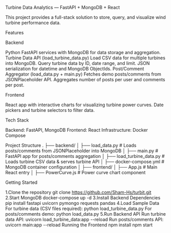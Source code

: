 Turbine Data Analytics — FastAPI + MongoDB + React

This project provides a full-stack solution to store, query, and visualize wind turbine performance data.


Features

Backend

Python FastAPI services with MongoDB for data storage and aggregation.
Turbine Data API (load_turbine_data.py)
Load CSV data for multiple turbines into MongoDB.
Query turbine data by ID, date range, and limit.
JSON serialization for datetime and MongoDB ObjectIds.
Post/Comment Aggregator (load_data.py + main.py)
Fetches demo posts/comments from JSONPlaceholder API.
Aggregates number of posts per user and comments per post.

Frontend

React app with interactive charts for visualizing turbine power curves.
Date pickers and turbine selectors to filter data.


Tech Stack

Backend: FastAPI, MongoDB
Frontend: React
Infrastructure: Docker Compose

Project Structure
.
├── backend/
│   ├── load_data.py           # Loads posts/comments from JSONPlaceholder into MongoDB
│   ├── main.py                # FastAPI app for posts/comments aggregation
│   ├── load_turbine_data.py   # Loads turbine CSV data & serves turbine API
│   ├── docker-compose.yml     # MongoDB container configuration
│
├── frontend/
│   ├── App.js                 # Main React entry
│   ├── PowerCurve.js          # Power curve chart component

Getting Started

1.Clone the repository
git clone https://github.com/Sham-Hs/turbit.git
2.Start MongoDB
docker-compose up -d
3.Install Backend Dependencies
pip install fastapi uvicorn pymongo requests pandas
4.Load Sample Data
For turbine data (CSV files required):
python load_turbine_data.py
For posts/comments demo:
python load_data.py
5.Run Backend API
Run turbine data API:
uvicorn load_turbine_data:app --reload
Run posts/comments API:
uvicorn main:app --reload
Running the Frontend
npm install
npm start

